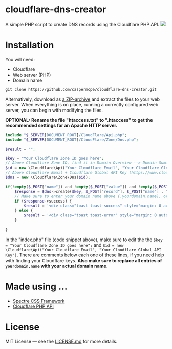 # cloudflare-dns-creator

A simple PHP script to create DNS records using the Cloudflare PHP API.
<img src="https://i.imgur.com/Fwxiwfs.png"/>

# Installation

You will need:
* Cloudflare
* Web server (PHP)
* Domain name

```
git clone https://github.com/caspermcpe/cloudflare-dns-creator.git
```

Alternatively, download as [a ZIP-archive](https://github.com/caspermcpe/cloudflare-dns-creator/archive/master.zip) and extract the files to your web server.
When everything is on place, running a correctly configured web server, you can begin with modifying the files.

**OPTIONAL: Rename the file "htaccess.txt" to ".htaccess" to get the recommended settings for an Apache HTTP server.**

```php
include "$_SERVER[DOCUMENT_ROOT]/CloudFlare/Api.php";
include "$_SERVER[DOCUMENT_ROOT]/CloudFlare/Zone/Dns.php";

$result = "";

$key = "Your Cloudflare Zone ID goes here"; 
// Above Cloudflare Zone ID, find it in Domain Overview --> Domain Summary --> Zone ID
$id = new \Cloudflare\Api("Your Cloudflare Email", "Your Cloudflare Global API Key");
// Above Cloudflare Email + Cloudflare Global API Key (https://www.cloudflare.com/a/profile) --> Global API Key
$dns = new \Cloudflare\Zone\Dns($id);

if(!empty($_POST["name"]) and !empty($_POST["value"]) and !empty($_POST["record"])) {
    $response = $dns->create($key, $_POST["record"], $_POST["name"] . ".yourdomain.name", $_POST["value"], 1);
    // Make sure to enter your domain name above (.yourdomain.name), or else the script won't work
    if ($response->success) {
        $result = '<div class="toast toast-success" style="margin: 0 auto; width:714px;text-align: center;"><b>Success!</b> Your hostname <b>' . $_POST['name'] . '.yourdomain.name</b> is now online!</div>';
    } else {
        $result = '<div class="toast toast-error" style="margin: 0 auto; width:714px;text-align: center;"><b>Sorry!</b> Your hostname <b>' . $_POST['name'] . '.yourdomain.name</b> could not be created!</div>';
    }
    
}
```
In the "index.php" file (code snippet above), make sure to edit the the `$key = "Your Cloudflare Zone ID goes here";` and `$id = new \Cloudflare\Api("Your Cloudflare Email", "Your Cloudflare Global API Key")`.
There are comments below each one of these lines, if you need help with finding your Cloudflare keys.
**Also make sure to replace all entries of `yourdomain.name` with your actual domain name.**

# Made using …

* [Spectre CSS Framework](https://github.com/picturepan2/spectre)
* [Cloudflare PHP API](https://github.com/jamesryanbell/cloudflare)

# License
MIT License — see the [LICENSE.md](https://github.com/caspermcpe/cloudflare-dns-creator/blob/master/LICENSE.md) for more details.
